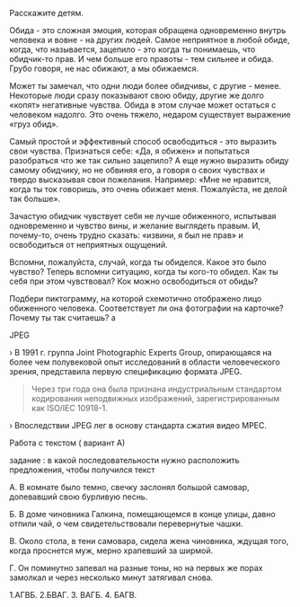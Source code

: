Расскажите детям.

Обида - это сложная эмоция, которая обращена
одновременно внутрь человека и вовне - на других людей.
Самое неприятное в любой обиде, когда, что называется,
зацепило - это когда ты понимаешь, что обидчик-то прав. И чем
больше его правоты - тем сильнее и обида. Грубо говоря,
не нас обижают, а мы обижаемся.

Может ты замечал, что одни люди более обидчивы,
с другие - менее. Некоторые люди сразу показывают свою
обиду, другие же долго «копят» негативные чувства. Обида в
этом случае может остаться с человеком надолго. Это очень
тяжело, недаром существует выражение «груз обид».

Самый простой и эффективный способ освободиться - это
выразить свои чувства. Признаться себе: «Да, я обижен»
и попытаться разобраться что же так сильно зацепило? А еще
нужно выразить обиду самому обидчику, но не обвиняя его,
а говоря о своих чувствах и твердо высказывая свои пожелания.
Например: «Мне не нравится, когда ты ток говоришь, это очень
обижает меня. Пожалуйста, не делой так больше».

Зачастую обидчик чувствует себя не лучше обиженного,
испытывая одновременно и чувство вины, и желание выглядеть
правым. И, почему-то, очень трудно сказать: «извини, я был
не прав» и освободиться от неприятных ощущений.

Вспомни, пожалуйста, случай, когда ты обиделся. Какое
это было чувство? Теперь вспомни ситуацию, когда ты кого-то
обидел. Как ты себя при этом чувствовал? Кок можно
освободиться от обиды?

Подбери пиктограмму, на которой схемотично
отображено лицо обиженного человека. Соответствует ли она
фотографии на карточке? Почему ты так считаешь?
a

JPEG

› В 1991 г. группа Joint Photographic Experts Group,
опирающаяся на более чем полувековой опыт
исследований в области человеческого зрения,
представила первую спецификацию формата JPEG.

> Через три года она была признана
индустриальным стандартом кодирования
неподвижных изображений, зарегистрированным
как ISO/IEC 10918-1.

› Впоследствии JPEG лег в основу
стандарта сжатия видео МРЕС.

Работа с текстом ( вариант А)

задание : в какой последовательности нужно
расположить предложения, чтобы получился текст

А. В комнате было темно, свечку заслонял большой
самовар, допевавший свою бурливую песнь.

Б. В доме чиновника Галкина, помещающемся в
конце улицы, давно отпили чай, о чем
свидетельствовали перевернутые чашки.

В. Около стола, в тени самовара, сидела жена
чиновника, ждущая того, когда проснется муж,
мерно храпевший за ширмой.

Г. Он поминутно запевал на разные тоны, но на
первых же порах замолкал и через несколько
минут затягивал снова.

1.АГВБ. 2.БВАГ. 3. ВАГБ. 4. БАГВ.
